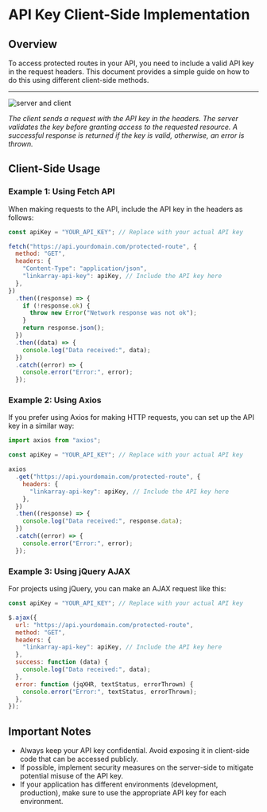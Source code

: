 # API Key Client-Side Implementation

## Overview

To access protected routes in your API, you need to include a valid API key in the request headers. This document provides a simple guide on how to do this using different client-side methods.

---

![server and client](/images/api-middleware.svg)

<em>The client sends a request with the API key in the headers. The server validates the key before granting access to the requested resource. A successful response is returned if the key is valid, otherwise, an error is thrown.</em>

## Client-Side Usage

### Example 1: Using Fetch API

When making requests to the API, include the API key in the headers as follows:

```javascript
const apiKey = "YOUR_API_KEY"; // Replace with your actual API key

fetch("https://api.yourdomain.com/protected-route", {
  method: "GET",
  headers: {
    "Content-Type": "application/json",
    "linkarray-api-key": apiKey, // Include the API key here
  },
})
  .then((response) => {
    if (!response.ok) {
      throw new Error("Network response was not ok");
    }
    return response.json();
  })
  .then((data) => {
    console.log("Data received:", data);
  })
  .catch((error) => {
    console.error("Error:", error);
  });
```

### Example 2: Using Axios

If you prefer using Axios for making HTTP requests, you can set up the API key in a similar way:

```javascript
import axios from "axios";

const apiKey = "YOUR_API_KEY"; // Replace with your actual API key

axios
  .get("https://api.yourdomain.com/protected-route", {
    headers: {
      "linkarray-api-key": apiKey, // Include the API key here
    },
  })
  .then((response) => {
    console.log("Data received:", response.data);
  })
  .catch((error) => {
    console.error("Error:", error);
  });
```

### Example 3: Using jQuery AJAX

For projects using jQuery, you can make an AJAX request like this:

```javascript
const apiKey = "YOUR_API_KEY"; // Replace with your actual API key

$.ajax({
  url: "https://api.yourdomain.com/protected-route",
  method: "GET",
  headers: {
    "linkarray-api-key": apiKey, // Include the API key here
  },
  success: function (data) {
    console.log("Data received:", data);
  },
  error: function (jqXHR, textStatus, errorThrown) {
    console.error("Error:", textStatus, errorThrown);
  },
});
```

## Important Notes

- Always keep your API key confidential. Avoid exposing it in client-side code that can be accessed publicly.
- If possible, implement security measures on the server-side to mitigate potential misuse of the API key.
- If your application has different environments (development, production), make sure to use the appropriate API key for each environment.
